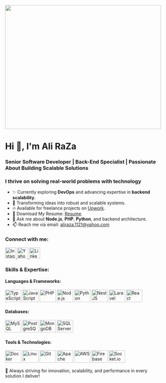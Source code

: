 <div align="center">
  <img height="400" width="100%" src="https://images.unsplash.com/photo-1605379399642-870262d3d051?ixlib=rb-4.0.3&ixid=MnwxMjA3fDB8MHxwaG90by1wYWdlfHx8fGVufDB8fHx8&auto=format&fit=crop&w=1812&q=80" />
</div>

<h1 align="left">Hi 👋, I'm Ali RaZa</h1>
<h3 align="left">Senior Software Developer | Back-End Specialist | Passionate About Building Scalable Solutions</h3>
<h3 align="left">I thrive on solving real-world problems with technology</h3>

<ul>
  <li>✨ Currently exploring <b>DevOps</b> and advancing expertise in <b>backend scalability</b>.</li>
  <li>🚀 Transforming ideas into robust and scalable systems.</li>
  <li>🔥 Available for freelance projects on <a href="https://www.upwork.com/freelancers/~01bb9d998807bdf561" target="_blank">Upwork</a>.</li>
  <li>🌟 Download My Resume: <a href="https://www.canva.com/design/DAGBGSJrnLU/BQ0o6zwRnPgPy30kEKzcPQ/view" target="_blank">Resume</a>.</li>
  <li>💬 Ask me about <b>Node.js</b>, <b>PHP</b>, <b>Python</b>, and backend architecture.</li>
  <li>📫 Reach me via email: <a href="mailto:aliraza.1121@yahoo.com">aliraza.1121@yahoo.com</a></li>
</ul>

<h3 align="left">Connect with me:</h3>
<div align="left">
  <a href="https://www.instagram.com/sahibzadaa.aliraza/?hl=en" target="_blank">
    <img src="https://img.shields.io/static/v1?message=Instagram&logo=instagram&label=&color=E4405F&logoColor=white&labelColor=&style=for-the-badge" height="35" alt="Instagram" />
  </a>
  <a href="mailto:aliraza.1121@yahoo.com" target="_blank">
    <img src="https://img.shields.io/static/v1?message=Yahoo&logo=yahoo&label=&color=8806ce&logoColor=white&labelColor=&style=for-the-badge" height="35" alt="Yahoo" />
  </a>
  <a href="https://www.linkedin.com/in/sahibzada-ali-raza/" target="_blank">
    <img src="https://img.shields.io/static/v1?message=LinkedIn&logo=linkedin&label=&color=0077B5&logoColor=white&labelColor=&style=for-the-badge" height="35" alt="LinkedIn" />
  </a>
</div>

<h3 align="left">Skills & Expertise:</h3>
<div align="left">
  <h4>Languages & Frameworks:</h4>
  <img src="https://cdn.jsdelivr.net/gh/devicons/devicon/icons/typescript/typescript-original.svg" height="40" width="52" alt="TypeScript" />
  <img src="https://cdn.jsdelivr.net/gh/devicons/devicon/icons/javascript/javascript-original.svg" height="40" width="52" alt="JavaScript" />
  <img src="https://cdn.jsdelivr.net/gh/devicons/devicon/icons/php/php-original.svg" height="40" width="52" alt="PHP" />
  <img src="https://cdn.jsdelivr.net/gh/devicons/devicon/icons/nodejs/nodejs-original.svg" height="40" width="52" alt="Node.js" />
  <img src="https://cdn.jsdelivr.net/gh/devicons/devicon/icons/python/python-original-wordmark.svg" height="40" width="52" alt="Python" />
  <img src="https://cdn.jsdelivr.net/gh/devicons/devicon/icons/nestjs/nestjs-plain.svg" height="40" width="52" alt="NestJS" />
  <img src="https://cdn.jsdelivr.net/gh/devicons/devicon/icons/laravel/laravel-original.svg" height="40" width="52" alt="Laravel" />
  <img src="https://cdn.jsdelivr.net/gh/devicons/devicon/icons/react/react-original.svg" height="40" width="52" alt="React" />

  <h4>Databases:</h4>
  <img src="https://cdn.jsdelivr.net/gh/devicons/devicon/icons/mysql/mysql-original.svg" height="40" width="52" alt="MySQL" />
  <img src="https://cdn.jsdelivr.net/gh/devicons/devicon/icons/postgresql/postgresql-original.svg" height="40" width="52" alt="PostgreSQL" />
  <img src="https://cdn.jsdelivr.net/gh/devicons/devicon/icons/mongodb/mongodb-original.svg" height="40" width="52" alt="MongoDB" />
  <img src="https://cdn.jsdelivr.net/gh/devicons/devicon/icons/microsoftsqlserver/microsoftsqlserver-plain.svg" height="40" width="52" alt="SQL Server" />

  <h4>Tools & Technologies:</h4>
  <img src="https://cdn.jsdelivr.net/gh/devicons/devicon/icons/docker/docker-original.svg" height="40" width="52" alt="Docker" />
  <img src="https://cdn.jsdelivr.net/gh/devicons/devicon/icons/linux/linux-original.svg" height="40" width="52" alt="Linux" />
  <img src="https://cdn.jsdelivr.net/gh/devicons/devicon/icons/git/git-original.svg" height="40" width="52" alt="Git" />
  <img src="https://cdn.jsdelivr.net/gh/devicons/devicon/icons/apache/apache-original-wordmark.svg" height="40" width="52" alt="Apache" />
  <img src="https://cdn.jsdelivr.net/gh/devicons/devicon/icons/amazonwebservices/amazonwebservices-original-wordmark.svg" height="40" width="52" alt="AWS" />
  <img src="https://cdn.jsdelivr.net/gh/devicons/devicon/icons/firebase/firebase-plain.svg" height="40" width="52" alt="Firebase" />
  <img src="https://cdn.jsdelivr.net/gh/devicons/devicon/icons/socketio/socketio-original.svg" height="40" width="52" alt="Socket.io" />
</div>

<p>🚀 Always striving for innovation, scalability, and performance in every solution I deliver!</p>
